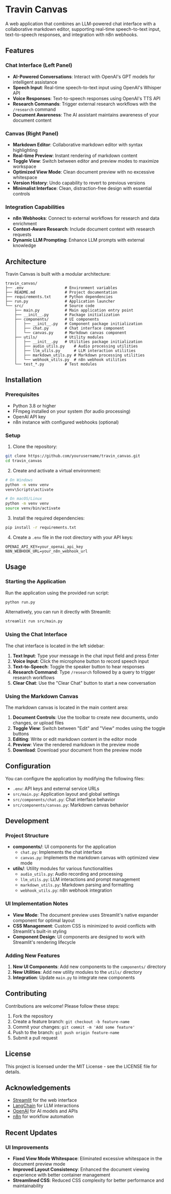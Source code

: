 # Travin Canvas

A web application that combines an LLM-powered chat interface with a collaborative markdown editor, supporting real-time speech-to-text input, text-to-speech responses, and integration with n8n webhooks.

## Features

### Chat Interface (Left Panel)
- **AI-Powered Conversations**: Interact with OpenAI's GPT models for intelligent assistance
- **Speech Input**: Real-time speech-to-text input using OpenAI's Whisper API
- **Voice Responses**: Text-to-speech responses using OpenAI's TTS API
- **Research Commands**: Trigger external research workflows with the `/research` command
- **Document Awareness**: The AI assistant maintains awareness of your document content

### Canvas (Right Panel)
- **Markdown Editor**: Collaborative markdown editor with syntax highlighting
- **Real-time Preview**: Instant rendering of markdown content
- **Toggle View**: Switch between editor and preview modes to maximize workspace
- **Optimized View Mode**: Clean document preview with no excessive whitespace
- **Version History**: Undo capability to revert to previous versions
- **Minimalist Interface**: Clean, distraction-free design with essential controls

### Integration Capabilities
- **n8n Webhooks**: Connect to external workflows for research and data enrichment
- **Context-Aware Research**: Include document context with research requests
- **Dynamic LLM Prompting**: Enhance LLM prompts with external knowledge

## Architecture

Travin Canvas is built with a modular architecture:

```
travin_canvas/
├── .env                  # Environment variables
├── README.md             # Project documentation
├── requirements.txt      # Python dependencies
├── run.py                # Application launcher
└── src/                  # Source code
    ├── main.py           # Main application entry point
    ├── __init__.py       # Package initialization
    ├── components/       # UI components
    │   ├── __init__.py   # Component package initialization
    │   ├── chat.py       # Chat interface component
    │   └── canvas.py     # Markdown canvas component
    ├── utils/            # Utility modules
    │   ├── __init__.py   # Utilities package initialization
    │   ├── audio_utils.py    # Audio processing utilities
    │   ├── llm_utils.py      # LLM interaction utilities
    │   ├── markdown_utils.py # Markdown processing utilities
    │   └── webhook_utils.py  # n8n webhook utilities
    └── test_*.py         # Test modules
```

## Installation

### Prerequisites
- Python 3.8 or higher
- FFmpeg installed on your system (for audio processing)
- OpenAI API key
- n8n instance with configured webhooks (optional)

### Setup

1. Clone the repository:
```bash
git clone https://github.com/yourusername/travin_canvas.git
cd travin_canvas
```

2. Create and activate a virtual environment:
```bash
# On Windows
python -m venv venv
venv\Scripts\activate

# On macOS/Linux
python -m venv venv
source venv/bin/activate
```

3. Install the required dependencies:
```bash
pip install -r requirements.txt
```

4. Create a `.env` file in the root directory with your API keys:
```
OPENAI_API_KEY=your_openai_api_key
N8N_WEBHOOK_URL=your_n8n_webhook_url
```

## Usage

### Starting the Application

Run the application using the provided run script:
```bash
python run.py
```

Alternatively, you can run it directly with Streamlit:
```bash
streamlit run src/main.py
```

### Using the Chat Interface

The chat interface is located in the left sidebar:

1. **Text Input**: Type your message in the chat input field and press Enter
2. **Voice Input**: Click the microphone button to record speech input
3. **Text-to-Speech**: Toggle the speaker button to hear responses
4. **Research Command**: Type `/research` followed by a query to trigger research workflows
5. **Clear Chat**: Use the "Clear Chat" button to start a new conversation

### Using the Markdown Canvas

The markdown canvas is located in the main content area:

1. **Document Controls**: Use the toolbar to create new documents, undo changes, or upload files
2. **Toggle View**: Switch between "Edit" and "View" modes using the toggle buttons
3. **Editing**: Write or edit markdown content in the editor mode
4. **Preview**: View the rendered markdown in the preview mode
5. **Download**: Download your document from the preview mode

## Configuration

You can configure the application by modifying the following files:

- `.env`: API keys and external service URLs
- `src/main.py`: Application layout and global settings
- `src/components/chat.py`: Chat interface behavior
- `src/components/canvas.py`: Markdown canvas behavior

## Development

### Project Structure

- **components/**: UI components for the application
  - `chat.py`: Implements the chat interface
  - `canvas.py`: Implements the markdown canvas with optimized view mode
- **utils/**: Utility modules for various functionalities
  - `audio_utils.py`: Audio recording and processing
  - `llm_utils.py`: LLM interactions and prompt management
  - `markdown_utils.py`: Markdown parsing and formatting
  - `webhook_utils.py`: n8n webhook integration

### UI Implementation Notes

- **View Mode**: The document preview uses Streamlit's native expander component for optimal layout
- **CSS Management**: Custom CSS is minimized to avoid conflicts with Streamlit's built-in styling
- **Component Design**: UI components are designed to work with Streamlit's rendering lifecycle

### Adding New Features

1. **New UI Components**: Add new components to the `components/` directory
2. **New Utilities**: Add new utility modules to the `utils/` directory
3. **Integration**: Update `main.py` to integrate new components

## Contributing

Contributions are welcome! Please follow these steps:

1. Fork the repository
2. Create a feature branch: `git checkout -b feature-name`
3. Commit your changes: `git commit -m 'Add some feature'`
4. Push to the branch: `git push origin feature-name`
5. Submit a pull request

## License

This project is licensed under the MIT License - see the LICENSE file for details.

## Acknowledgements

- [Streamlit](https://streamlit.io/) for the web interface
- [LangChain](https://langchain.com/) for LLM interactions
- [OpenAI](https://openai.com/) for AI models and APIs
- [n8n](https://n8n.io/) for workflow automation

## Recent Updates

### UI Improvements
- **Fixed View Mode Whitespace**: Eliminated excessive whitespace in the document preview mode
- **Improved Layout Consistency**: Enhanced the document viewing experience with better container management
- **Streamlined CSS**: Reduced CSS complexity for better performance and maintainability 